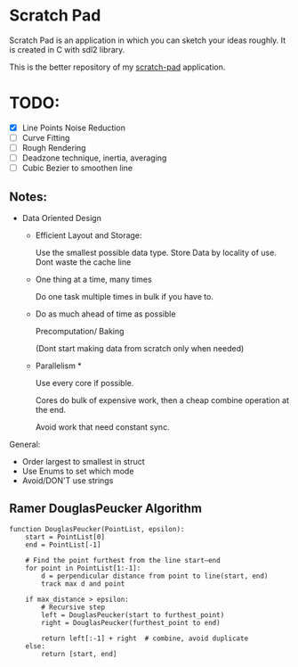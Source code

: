 # Scratch Pad

Scratch Pad is an application in which you can sketch your ideas roughly. It is created in C with sdl2 library.

This is the better repository of my [scratch-pad](https://github.com/KenniBlank/scratch-pad) application.

# TODO:
- [X] Line Points Noise Reduction
- [ ] Curve Fitting
- [ ] Rough Rendering
- [ ] Deadzone technique, inertia, averaging
- [ ] Cubic Bezier to smoothen line

## Notes:

- Data Oriented Design

    - Efficient Layout and Storage:

        Use the smallest possible data type.
        Store Data by locality of use.
        Dont waste the cache line

    - One thing at a time, many times

        Do one task multiple times in bulk if you have to.

    - Do as much ahead of time as possible

        Precomputation/ Baking

        (Dont start making data from scratch only when needed)

    - Parallelism *

        Use every core if possible.

        Cores do bulk of expensive work, then a cheap combine operation at the end.

        Avoid work that need constant sync.

General:
- Order largest to smallest in struct
- Use Enums to set which mode
- Avoid/DON'T use strings


## Ramer DouglasPeucker Algorithm
```
function DouglasPeucker(PointList, epsilon):
    start = PointList[0]
    end = PointList[-1]

    # Find the point furthest from the line start–end
    for point in PointList[1:-1]:
        d = perpendicular distance from point to line(start, end)
        track max d and point

    if max_distance > epsilon:
        # Recursive step
        left = DouglasPeucker(start to furthest_point)
        right = DouglasPeucker(furthest_point to end)

        return left[:-1] + right  # combine, avoid duplicate
    else:
        return [start, end]
```
